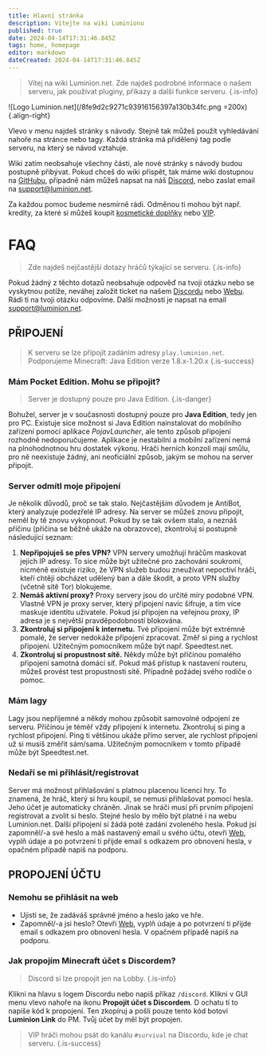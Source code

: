 ```yaml
---
title: Hlavní stránka
description: Vítejte na wiki Luminionu
published: true
date: 2024-04-14T17:31:46.845Z
tags: home, homepage
editor: markdown
dateCreated: 2024-04-14T17:31:46.845Z
---
```


> Vítej na wiki Luminion.net. Zde najdeš podrobné informace o našem serveru, jak používat pluginy, příkazy a další funkce serveru.
{.is-info}

![Logo Luminion.net](/8fe9d2c9271c93916156397a130b34fc.png =200x){.align-right}

Vlevo v menu najdeš stránky s návody. Stejně tak můžeš použít vyhledávání nahoře na stránce nebo tagy. Každá stránka má přidělený tag podle serveru, na který se návod vztahuje.

Wiki zatím neobsahuje všechny části, ale nové stránky s návody budou postupně přibývat. Pokud chceš do wiki přispět, tak máme wiki dostupnou na [GitHubu](https://github.com/Luminion-net/Wiki), případně nám můžeš napsat na náš [Discord](https://discord.luminion.net), nebo zaslat email na support@luminion.net.

Za každou pomoc budeme nesmírně rádi. Odměnou ti mohou být např. kredity, za které si můžeš koupit [kosmetické doplňky](/kosmeticke-doplnky) nebo [VIP](/vip).

# FAQ
> Zde najdeš nejčastější dotazy hráčů týkající se serveru.
{.is-info}

Pokud žádný z těchto dotazů neobsahuje odpověď na tvoji otázku nebo se vyskytnou potíže, neváhej založit ticket na našem [Discordu](https://discord.luminion.net) nebo [Webu](https://luminion.net). Rádi ti na tvoji otázku odpovíme. Další možností je napsat na email support@luminion.net.

## PŘIPOJENÍ
> K serveru se lze připojit zadáním adresy `play.luminion.net`.
> Podporujeme Minecraft: Java Edition verze 1.8.x-1.20.x
{.is-success}

### Mám Pocket Edition. Mohu se připojit?
> Server je dostupný pouze pro Java Edition.
{.is-danger}

Bohužel, server je v současnosti dostupný pouze pro **Java Edition**, tedy jen pro PC. Existuje sice možnost si Java Edition nainstalovat do mobilního zařízení pomocí aplikace *PojavLauncher*, ale tento způsob připojení rozhodně nedoporučujeme. Aplikace je nestabilní a mobilní zařízení nemá na plnohodnotnou hru dostatek výkonu. Hráči herních konzolí mají smůlu, pro ně neexistuje žádný, ani neoficiální způsob, jakým se mohou na server připojit.

### Server odmítl moje připojení
Je několik důvodů, proč se tak stalo. Nejčastějším důvodem je AntiBot, který analyzuje podezřelé IP adresy. Na server se můžeš znovu připojit, neměl by tě znovu vykopnout. Pokud by se tak ovšem stalo, a neznáš příčinu (příčina se běžně ukáže na obrazovce), zkontroluj si postupně následující seznam:
1. **Nepřipojuješ se přes VPN?** VPN servery umožňují hráčům maskovat jejich IP adresy. To sice může být užitečné pro zachování soukromí, nicméně existuje riziko, že VPN služeb budou zneužívat nepoctiví hráči, kteří chtějí obcházet udělený ban a dále škodit, a proto VPN služby (včetně sítě Tor) blokujeme.
2. **Nemáš aktivní proxy?** Proxy servery jsou do určité míry podobné VPN. Vlastně VPN je proxy server, který připojení navíc šifruje, a tím více maskuje identitu uživatele. Pokud jsi připojen na veřejnou proxy, IP adresa je s největší pravděpodobností blokována.
3. **Zkontroluj si připojení k internetu.** Tvé připojení může být extrémně pomalé, že server nedokáže připojení zpracovat. Změř si ping a rychlost připojení. Užitečným pomocníkem může být např. Speedtest.net.
4. **Zkontroluj si propustnost sítě.** Někdy může být příčinou pomalého připojení samotná domácí síť. Pokud máš přístup k nastavení routeru, můžeš provést test propustnosti sítě. Případně požádej svého rodiče o pomoc.

### Mám lagy
Lagy jsou nepříjemné a někdy mohou způsobit samovolné odpojení ze serveru. Příčinou je téměř vždy připojení k internetu. Zkontroluj si ping a rychlost připojení. Ping ti většinou ukáže přímo server, ale rychlost připojení už si musíš změřit sám/sama. Užitečným pomocníkem v tomto případě může být Speedtest.net.

### Nedaří se mi přihlásit/registrovat
Server má možnost přihlašování s platnou placenou licencí hry. To znamená, že hráč, který si hru koupil, se nemusí přihlašovat pomocí hesla. Jeho účet je automaticky chráněn. Jinak se hráči musí při prvním připojení registrovat a zvolit si heslo. Stejné heslo by mělo být platné i na webu Luminion.net. Další připojení si žádá poté zadání zvoleného hesla. Pokud jsi zapomněl/-a své heslo a máš nastavený email u svého účtu, otevři [Web](https://luminion.net/recover-account), vyplň údaje a po potvrzení ti přijde email s odkazem pro obnovení hesla, v opačném případě napiš na podporu.

## PROPOJENÍ ÚČTU
### Nemohu se přihlásit na web
- Ujisti se, že zadáváš správné jméno a heslo jako ve hře.
- Zapomněl/-a jsi heslo? Otevři [Web](https://luminion.net/recover-account), vyplň údaje a po potvrzení ti přijde email s odkazem pro obnovení hesla. V opačném případě napiš na podporu.

### Jak propojím Minecraft účet s Discordem?
> Discord si lze propojit jen na Lobby.
{.is-info}

Klikni na hlavu s logem Discordu nebo napiš příkaz `/discord`. Klikni v GUI menu vlevo nahoře na ikonu **Propojit účet s Discordem**. D ochatu ti to napíše kód k propojení. Ten zkopíruj a pošli pouze tento kód botovi **Luminion Link** do PM. Tvůj účet by měl být propojen.

> VIP hráči mohou psát do kanálu `#survival` na Discordu, kde je chat serveru.
{.is-success}